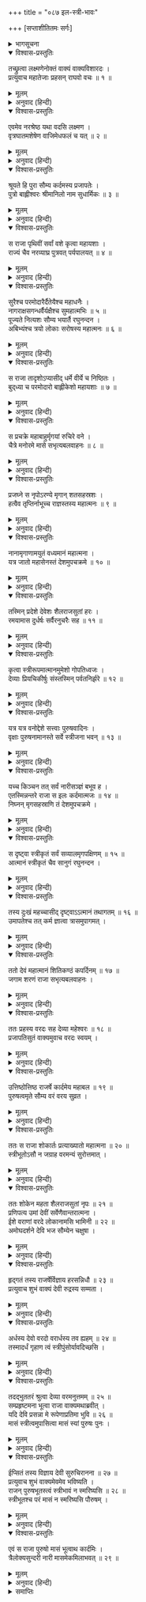 +++
title = "०८७ इल-स्त्री-भावः"

+++
[सप्ताशीतितमः सर्गः]



<details><summary>भागसूचना</summary>

87. श्रीरामका लक्ष्मणको राजा इलकी कथा सुनाना—इलको एक-एक मासतक स्त्रीत्व और पुरुषत्वकी प्राप्ति
</details>

<details open><summary>विश्वास-प्रस्तुतिः</summary>

तच्छ्रुत्वा लक्ष्मणेनोक्तं वाक्यं वाक्यविशारदः ।  
प्रत्युवाच महातेजाः प्रहसन् राघवो वचः ॥ १ ॥
</details>

<details><summary>मूलम्</summary>

तच्छ्रुत्वा लक्ष्मणेनोक्तं वाक्यं वाक्यविशारदः ।  
प्रत्युवाच महातेजाः प्रहसन् राघवो वचः ॥ १ ॥
</details>

<details><summary>अनुवाद (हिन्दी)</summary>

लक्ष्मणकी कही हुई यह बात सुनकर बातचीतकी कलामें निपुण महातेजस्वी श्रीरघुनाथजी हँसते हुए बोले— ॥ १ ॥
</details>

<details open><summary>विश्वास-प्रस्तुतिः</summary>

एवमेव नरश्रेष्ठ यथा वदसि लक्ष्मण ।  
वृत्रघातमशेषेण वाजिमेधफलं च यत् ॥ २ ॥
</details>

<details><summary>मूलम्</summary>

एवमेव नरश्रेष्ठ यथा वदसि लक्ष्मण ।  
वृत्रघातमशेषेण वाजिमेधफलं च यत् ॥ २ ॥
</details>

<details><summary>अनुवाद (हिन्दी)</summary>

‘नरश्रेष्ठ लक्ष्मण! वृत्रासुरका सारा प्रसंग और अश्वमेध-यज्ञका जो फल तुमने जैसा बताया है, वह सब उसी रूपमें ठीक है ॥ २ ॥
</details>

<details open><summary>विश्वास-प्रस्तुतिः</summary>

श्रूयते हि पुरा सौम्य कर्दमस्य प्रजापतेः ।  
पुत्रो बाह्लीश्वरः श्रीमानिलो नाम सुधार्मिकः ॥ ३ ॥
</details>

<details><summary>मूलम्</summary>

श्रूयते हि पुरा सौम्य कर्दमस्य प्रजापतेः ।  
पुत्रो बाह्लीश्वरः श्रीमानिलो नाम सुधार्मिकः ॥ ३ ॥
</details>

<details><summary>अनुवाद (हिन्दी)</summary>

‘सौम्य! सुना जाता है कि पूर्वकालमें प्रजापति कर्दमके पुत्र श्रीमान् इल बाह्लिकदेशके राजा थे । वे बड़े धर्मात्मा नरेश थे ॥ ३ ॥
</details>

<details open><summary>विश्वास-प्रस्तुतिः</summary>

स राजा पृथिवीं सर्वां वशे कृत्वा महायशाः ।  
राज्यं चैव नरव्याघ्र पुत्रवत् पर्यपालयत् ॥ ४ ॥
</details>

<details><summary>मूलम्</summary>

स राजा पृथिवीं सर्वां वशे कृत्वा महायशाः ।  
राज्यं चैव नरव्याघ्र पुत्रवत् पर्यपालयत् ॥ ४ ॥
</details>

<details><summary>अनुवाद (हिन्दी)</summary>

‘पुरुषसिंह! वे महायशस्वी भूपाल सारी पृथ्वीको वशमें करके अपने राज्यकी प्रजाका पुत्रकी भाँति पालन करते थे ॥ ४ ॥
</details>

<details open><summary>विश्वास-प्रस्तुतिः</summary>

सुरैश्च परमोदारैर्दैतेयैश्च महाधनैः ।  
नागराक्षसगन्धर्वैर्यक्षैश्च सुमहात्मभिः ॥ ५ ॥  
पूज्यते नित्यशः सौम्य भयार्तै रघुनन्दन ।  
अबिभ्यंश्च त्रयो लोकाः सरोषस्य महात्मनः ॥ ६ ॥
</details>

<details><summary>मूलम्</summary>

सुरैश्च परमोदारैर्दैतेयैश्च महाधनैः ।  
नागराक्षसगन्धर्वैर्यक्षैश्च सुमहात्मभिः ॥ ५ ॥  
पूज्यते नित्यशः सौम्य भयार्तै रघुनन्दन ।  
अबिभ्यंश्च त्रयो लोकाः सरोषस्य महात्मनः ॥ ६ ॥
</details>

<details><summary>अनुवाद (हिन्दी)</summary>

‘सौम्य! रघुनन्दन! परम उदार देवता, महाधनी दैत्य तथा नाग, राक्षस, गन्धर्व और महामनस्वी यक्ष—ये सब भयभीत होकर सदा राजा इलकी स्तुति-पूजा करते थे तथा उन महामना नरेशके रुष्ट हो जानेपर तीनों लोकोंके प्राणी भयसे थर्रा उठते थे ॥ ५-६ ॥
</details>

<details open><summary>विश्वास-प्रस्तुतिः</summary>

स राजा तादृशोऽप्यासीद् धर्मे वीर्ये च निष्ठितः ।  
बुद‍्ध्या च परमोदारो बाह्लीकेशो महायशाः ॥ ७ ॥
</details>

<details><summary>मूलम्</summary>

स राजा तादृशोऽप्यासीद् धर्मे वीर्ये च निष्ठितः ।  
बुद‍्ध्या च परमोदारो बाह्लीकेशो महायशाः ॥ ७ ॥
</details>

<details><summary>अनुवाद (हिन्दी)</summary>

‘ऐसे प्रभावशाली होनेपर भी बाह्लीक देशके स्वामी महायशस्वी परम उदार राजा इल धर्म और पराक्रममें दृढ़तापूर्वक स्थित रहते थे और उनकी बुद्धि भी स्थिर थी ॥ ७ ॥
</details>

<details open><summary>विश्वास-प्रस्तुतिः</summary>

स प्रचक्रे महाबाहुर्मृगयां रुचिरे वने ।  
चैत्रे मनोरमे मासे सभृत्यबलवाहनः ॥ ८ ॥
</details>

<details><summary>मूलम्</summary>

स प्रचक्रे महाबाहुर्मृगयां रुचिरे वने ।  
चैत्रे मनोरमे मासे सभृत्यबलवाहनः ॥ ८ ॥
</details>

<details><summary>अनुवाद (हिन्दी)</summary>

‘एक समयकी बात है सेवक, सेना और सवारियोंसहित उन महाबाहु नरेशने मनोरम चैत्रमासमें एक सुन्दर वनके भीतर शिकार खेलना आरम्भ किया ॥ ८ ॥
</details>

<details open><summary>विश्वास-प्रस्तुतिः</summary>

प्रजघ्ने स नृपोऽरण्ये मृगान् शतसहस्रशः ।  
हत्वैव तृप्तिर्नाभूच्च राज्ञस्तस्य महात्मनः ॥ ९ ॥
</details>

<details><summary>मूलम्</summary>

प्रजघ्ने स नृपोऽरण्ये मृगान् शतसहस्रशः ।  
हत्वैव तृप्तिर्नाभूच्च राज्ञस्तस्य महात्मनः ॥ ९ ॥
</details>

<details><summary>अनुवाद (हिन्दी)</summary>

‘राजाने उस वनमें सैकड़ों-हजारों हिंसक जन्तुओंका वध किया, किंतु इतने ही जन्तुओंका वध करके उन महामनस्वी नरेशको तृप्ति नहीं हुई ॥ ९ ॥
</details>

<details open><summary>विश्वास-प्रस्तुतिः</summary>

नानामृगाणामयुतं वध्यमानं महात्मना ।  
यत्र जातो महासेनस्तं देशमुपचक्रमे ॥ १० ॥
</details>

<details><summary>मूलम्</summary>

नानामृगाणामयुतं वध्यमानं महात्मना ।  
यत्र जातो महासेनस्तं देशमुपचक्रमे ॥ १० ॥
</details>

<details><summary>अनुवाद (हिन्दी)</summary>

‘फिर उन महामना इलके हाथसे नाना प्रकारके दस हजार हिंसक पशु मारे गये । तत्पश्चात् वे उस प्रदेशमें गये, जहाँ महासेन (स्वामी कार्तिकेय)-का जन्म हुआ था ॥ १० ॥
</details>

<details open><summary>विश्वास-प्रस्तुतिः</summary>

तस्मिन् प्रदेशे देवेशः शैलराजसुतां हरः ।  
रमयामास दुर्धर्षः सर्वैरनुचरैः सह ॥ ११ ॥
</details>

<details><summary>मूलम्</summary>

तस्मिन् प्रदेशे देवेशः शैलराजसुतां हरः ।  
रमयामास दुर्धर्षः सर्वैरनुचरैः सह ॥ ११ ॥
</details>

<details><summary>अनुवाद (हिन्दी)</summary>

‘उस स्थानमें देवताओंके स्वामी दुर्जय देवता भगवान् शिव अपने समस्त सेवकोंके साथ रहकर गिरिराजकुमारी उमाका मनोरञ्जन करते थे ॥ ११ ॥
</details>

<details open><summary>विश्वास-प्रस्तुतिः</summary>

कृत्वा स्त्रीरूपमात्मानमुमेशो गोपतिध्वजः ।  
देव्याः प्रियचिकीर्षुः संस्तस्मिन् पर्वतनिर्झरे ॥ १२ ॥
</details>

<details><summary>मूलम्</summary>

कृत्वा स्त्रीरूपमात्मानमुमेशो गोपतिध्वजः ।  
देव्याः प्रियचिकीर्षुः संस्तस्मिन् पर्वतनिर्झरे ॥ १२ ॥
</details>

<details><summary>अनुवाद (हिन्दी)</summary>

‘जिनकी ध्वजापर वृषभका चिह्न सुशोभित होता है, वे भगवान् उमावल्लभ अपने-आपको भी स्त्रीरूपमें प्रकट करके देवी पार्वतीका प्रिय करनेकी इच्छासे वहाँके पर्वतीय झरनेके पास उनके साथ विहार करते थे ॥ १२ ॥
</details>

<details open><summary>विश्वास-प्रस्तुतिः</summary>

यत्र यत्र वनोद्देशे सत्त्वाः पुरुषवादिनः ।  
वृक्षाः पुरुषनामानस्ते सर्वे स्त्रीजना भवन् ॥ १३ ॥
</details>

<details><summary>मूलम्</summary>

यत्र यत्र वनोद्देशे सत्त्वाः पुरुषवादिनः ।  
वृक्षाः पुरुषनामानस्ते सर्वे स्त्रीजना भवन् ॥ १३ ॥
</details>

<details><summary>अनुवाद (हिन्दी)</summary>

‘उस वनके विभिन्न भागोंमें जहाँ-जहाँ पुँलिङ्ग नामधारी जन्तु अथवा वृक्ष थे, वे सब-के-सब स्त्रीलिङ्गमें परिणत हो गये थे ॥ १३ ॥
</details>

<details open><summary>विश्वास-प्रस्तुतिः</summary>

यच्च किञ्चन तत् सर्वं नारीसञ्ज्ञं बभूव ह ।  
एतस्मिन्नन्तरे राजा स इलः कर्दमात्मजः ॥ १४ ॥  
निघ्नन् मृगसहस्राणि तं देशमुपचक्रमे ।
</details>

<details><summary>मूलम्</summary>

यच्च किञ्चन तत् सर्वं नारीसञ्ज्ञं बभूव ह ।  
एतस्मिन्नन्तरे राजा स इलः कर्दमात्मजः ॥ १४ ॥  
निघ्नन् मृगसहस्राणि तं देशमुपचक्रमे ।
</details>

<details><summary>अनुवाद (हिन्दी)</summary>

‘वहाँ जो कुछ भी चराचर प्राणियोंका समूह था, वह सब स्त्रीनामधारी हो गया था । इसी समय कर्दमके पुत्र राजा इल सहस्रों हिंसक पशुओंका वध करते हुए उस देशमें आ गये ॥ १४ १/२ ॥
</details>

<details open><summary>विश्वास-प्रस्तुतिः</summary>

स दृष्ट्वा स्त्रीकृतं सर्वं सव्यालमृगपक्षिणम् ॥ १५ ॥  
आत्मानं स्त्रीकृतं चैव सानुगं रघुनन्दन ।
</details>

<details><summary>मूलम्</summary>

स दृष्ट्वा स्त्रीकृतं सर्वं सव्यालमृगपक्षिणम् ॥ १५ ॥  
आत्मानं स्त्रीकृतं चैव सानुगं रघुनन्दन ।
</details>

<details><summary>अनुवाद (हिन्दी)</summary>

‘वहाँ आकर उन्होंने देखा, सर्प, पशु और पक्षियोंसहित उस वनका सारा प्राणिसमुदाय स्त्रीरूप हो गया है । रघुनन्दन! सेवकोंसहित अपने-आपको भी उन्होंने स्त्रीरूपमें परिणत हुआ देखा ॥ १५ १/२ ॥
</details>

<details open><summary>विश्वास-प्रस्तुतिः</summary>

तस्य दुःखं महच्चासीद् दृष्ट्वाऽऽत्मानं तथागतम् ॥ १६ ॥  
उमापतेश्च तत् कर्म ज्ञात्वा त्रासमुपागमत् ।
</details>

<details><summary>मूलम्</summary>

तस्य दुःखं महच्चासीद् दृष्ट्वाऽऽत्मानं तथागतम् ॥ १६ ॥  
उमापतेश्च तत् कर्म ज्ञात्वा त्रासमुपागमत् ।
</details>

<details><summary>अनुवाद (हिन्दी)</summary>

‘अपनेको उस अवस्थामें देखकर राजाको बड़ा दुःख हुआ । यह सारा कार्य उमावल्लभ महादेवजीकी इच्छासे हुआ है, ऐसा जानकर वे भयभीत हो उठे ॥ १६ १/२ ॥
</details>

<details open><summary>विश्वास-प्रस्तुतिः</summary>

ततो देवं महात्मानं शितिकण्ठं कपर्दिनम् ॥ १७ ॥  
जगाम शरणं राजा सभृत्यबलवाहनः ।
</details>

<details><summary>मूलम्</summary>

ततो देवं महात्मानं शितिकण्ठं कपर्दिनम् ॥ १७ ॥  
जगाम शरणं राजा सभृत्यबलवाहनः ।
</details>

<details><summary>अनुवाद (हिन्दी)</summary>

‘तदनन्तर सेवक, सेना और सवारियोंसहित राजा इल जटाजूटधारी महात्मा भगवान् नीलकण्ठकी शरणमें गये’ ॥ १७ १/२ ॥
</details>

<details open><summary>विश्वास-प्रस्तुतिः</summary>

ततः प्रहस्य वरदः सह देव्या महेश्वरः ॥ १८ ॥  
प्रजापतिसुतं वाक्यमुवाच वरदः स्वयम् ।
</details>

<details><summary>मूलम्</summary>

ततः प्रहस्य वरदः सह देव्या महेश्वरः ॥ १८ ॥  
प्रजापतिसुतं वाक्यमुवाच वरदः स्वयम् ।
</details>

<details><summary>अनुवाद (हिन्दी)</summary>

तब पार्वतीदेवीके साथ विराजमान वरदायक देवता महेश्वर हँसकर प्रजापतिपुत्र इलसे स्वयं बोले— ॥ १८ १/२ ॥
</details>

<details open><summary>विश्वास-प्रस्तुतिः</summary>

उत्तिष्ठोत्तिष्ठ राजर्षे कार्दमेय महाबल ॥ १९ ॥  
पुरुषत्वमृते सौम्य वरं वरय सुव्रत ।
</details>

<details><summary>मूलम्</summary>

उत्तिष्ठोत्तिष्ठ राजर्षे कार्दमेय महाबल ॥ १९ ॥  
पुरुषत्वमृते सौम्य वरं वरय सुव्रत ।
</details>

<details><summary>अनुवाद (हिन्दी)</summary>

‘कर्दमकुमार महाबली राजर्षे! उठो-उठो । उत्तम व्रतका पालन करनेवाले सौम्य नरेश! पुरुषत्व छोड़कर जो चाहो, वह वर माँग लो’ ॥ १९ १/२ ॥
</details>

<details open><summary>विश्वास-प्रस्तुतिः</summary>

ततः स राजा शोकार्तः प्रत्याख्यातो महात्मना ॥ २० ॥  
स्त्रीभूतोऽसौ न जग्राह वरमन्यं सुरोत्तमात् ।
</details>

<details><summary>मूलम्</summary>

ततः स राजा शोकार्तः प्रत्याख्यातो महात्मना ॥ २० ॥  
स्त्रीभूतोऽसौ न जग्राह वरमन्यं सुरोत्तमात् ।
</details>

<details><summary>अनुवाद (हिन्दी)</summary>

महात्मा भगवान् शङ्करके इस प्रकार पुरुषत्व देनेसे इनकार कर देनेपर स्त्रीरूप हुए राजा इल शोकसे व्याकुल हो गये । उन्होंने उन सुरश्रेष्ठ महादेवजीसे दूसरा कोई वर नहीं ग्रहण किया ॥ २० १/२ ॥
</details>

<details open><summary>विश्वास-प्रस्तुतिः</summary>

ततः शोकेन महता शैलराजसुतां नृपः ॥ २१ ॥  
प्रणिपत्य उमां देवीं सर्वेणैवान्तरात्मना ।  
ईशे वराणां वरदे लोकानामसि भामिनी ॥ २२ ॥  
अमोघदर्शने देवि भज सौम्येन चक्षुषा ।
</details>

<details><summary>मूलम्</summary>

ततः शोकेन महता शैलराजसुतां नृपः ॥ २१ ॥  
प्रणिपत्य उमां देवीं सर्वेणैवान्तरात्मना ।  
ईशे वराणां वरदे लोकानामसि भामिनी ॥ २२ ॥  
अमोघदर्शने देवि भज सौम्येन चक्षुषा ।
</details>

<details><summary>अनुवाद (हिन्दी)</summary>

तदनन्तर महान् शोकसे पीड़ित हो राजाने गिरिराजकुमारी उमादेवीके चरणोंमें सम्पूर्ण हृदयसे प्रणाम करके यह प्रार्थना की—‘सम्पूर्ण वरोंकी अधीश्वरी देवि! आप मानिनी हैं । समस्त लोकोंको वर देनेवाली हैं । देवि! आपका दर्शन कभी निष्फल नहीं होता । अतः आप अपनी सौम्य दृष्टिसे मुझपर अनुग्रह कीजिये’ ॥
</details>

<details open><summary>विश्वास-प्रस्तुतिः</summary>

हृद‍्गतं तस्य राजर्षेर्विज्ञाय हरसन्निधौ ॥ २३ ॥  
प्रत्युवाच शुभं वाक्यं देवी रुद्रस्य सम्मता ।
</details>

<details><summary>मूलम्</summary>

हृद‍्गतं तस्य राजर्षेर्विज्ञाय हरसन्निधौ ॥ २३ ॥  
प्रत्युवाच शुभं वाक्यं देवी रुद्रस्य सम्मता ।
</details>

<details><summary>अनुवाद (हिन्दी)</summary>

‘राजर्षि इलके हार्दिक अभिप्रायको जानकर रुद्रप्रिया देवी पार्वतीने महादेवजीके समीप यह शुभ बात कही— ॥ २३ १/२ ॥
</details>

<details open><summary>विश्वास-प्रस्तुतिः</summary>

अर्धस्य देवो वरदो वरार्धस्य तव ह्यहम् ॥ २४ ॥  
तस्मादर्धं गृहाण त्वं स्त्रीपुंसोर्यावदिच्छसि ।
</details>

<details><summary>मूलम्</summary>

अर्धस्य देवो वरदो वरार्धस्य तव ह्यहम् ॥ २४ ॥  
तस्मादर्धं गृहाण त्वं स्त्रीपुंसोर्यावदिच्छसि ।
</details>

<details><summary>अनुवाद (हिन्दी)</summary>

‘राजन्! तुम पुरुषत्व-प्राप्तिरूप जो वर चाहते हो, उसके आधे भागके दाता तो महादेवजी हैं और आधा वर तुम्हें मैं दे सकती हूँ (अर्थात् तुम्हें सम्पूर्ण जीवनके लिये जो स्त्रीत्व मिल गया है, उसे मैं आधे जीवनके लिये पुरुषत्वमें परिवर्तित कर सकती हूँ) । इसलिये तुम मेरा दिया हुआ आधा वर स्वीकार करो । तुम जितने-जितने कालतक स्त्री और पुरुष रहना चाहो, उसे मेरे सामने कहो’ ॥ २४ १/२ ॥
</details>

<details open><summary>विश्वास-प्रस्तुतिः</summary>

तदद्भुततरं श्रुत्वा देव्या वरमनुत्तमम् ॥ २५ ॥  
सम्प्रहृष्टमना भूत्वा राजा वाक्यमथाब्रवीत् ।  
यदि देवि प्रसन्ना मे रूपेणाप्रतिमा भुवि ॥ २६ ॥  
मासं स्त्रीत्वमुपासित्वा मासं स्यां पुरुषः पुनः ।
</details>

<details><summary>मूलम्</summary>

तदद्भुततरं श्रुत्वा देव्या वरमनुत्तमम् ॥ २५ ॥  
सम्प्रहृष्टमना भूत्वा राजा वाक्यमथाब्रवीत् ।  
यदि देवि प्रसन्ना मे रूपेणाप्रतिमा भुवि ॥ २६ ॥  
मासं स्त्रीत्वमुपासित्वा मासं स्यां पुरुषः पुनः ।
</details>

<details><summary>अनुवाद (हिन्दी)</summary>

देवी पार्वतीका वह परम उत्तम और अत्यन्त अद्भुत वर सुनकर राजाके मनमें बड़ा हर्ष हुआ और वे इस प्रकार बोले—‘देवि! यदि आप मुझपर प्रसन्न हैं तो मैं एक मासतक भूतलपर अनुपम रूपवती स्त्रीके रूपमें रहकर फिर एक मासतक पुरुष होकर रहूँ’ ॥ २५-२६ १/२ ॥
</details>

<details open><summary>विश्वास-प्रस्तुतिः</summary>

ईप्सितं तस्य विज्ञाय देवी सुरुचिरानना ॥ २७ ॥  
प्रत्युवाच शुभं वाक्यमेवमेव भविष्यति ।  
राजन् पुरुषभूतस्त्वं स्त्रीभावं न स्मरिष्यसि ॥ २८ ॥  
स्त्रीभूतश्च परं मासं न स्मरिष्यसि पौरुषम् ।
</details>

<details><summary>मूलम्</summary>

ईप्सितं तस्य विज्ञाय देवी सुरुचिरानना ॥ २७ ॥  
प्रत्युवाच शुभं वाक्यमेवमेव भविष्यति ।  
राजन् पुरुषभूतस्त्वं स्त्रीभावं न स्मरिष्यसि ॥ २८ ॥  
स्त्रीभूतश्च परं मासं न स्मरिष्यसि पौरुषम् ।
</details>

<details><summary>अनुवाद (हिन्दी)</summary>

राजाके मनोभावको जानकर सुन्दर मुखवाली पार्वतीदेवीने यह शुभ वचन कहा—‘ऐसा ही होगा । राजन्! जब तुम पुरुषरूपमें रहोगे, उस समय तुम्हें अपने स्त्रीजीवनकी याद नहीं रहेगी और जब तुम स्त्रीरूपमें रहोगे, उस समय तुम्हें एक मासतक अपने पुरुषभावका स्मरण नहीं होगा’ ॥ २७-२८ १/२ ॥
</details>

<details open><summary>विश्वास-प्रस्तुतिः</summary>

एवं स राजा पुरुषो मासं भूत्वाथ कार्दमिः ।  
त्रैलोक्यसुन्दरी नारी मासमेकमिलाभवत् ॥ २९ ॥
</details>

<details><summary>मूलम्</summary>

एवं स राजा पुरुषो मासं भूत्वाथ कार्दमिः ।  
त्रैलोक्यसुन्दरी नारी मासमेकमिलाभवत् ॥ २९ ॥
</details>

<details><summary>अनुवाद (हिन्दी)</summary>

‘इस प्रकार कर्दमकुमार राजा इल एक मासतक पुरुष रहकर फिर एक मास त्रिलोकसुन्दरी नारी इलाके रूपमें रहने लगे’ ॥ २९ ॥
</details>

<details><summary>समाप्तिः</summary>

इत्यार्षे श्रीमद्रामायणे वाल्मीकीये आदिकाव्ये उत्तरकाण्डे सप्ताशीतितमः सर्गः ॥ ८७ ॥  
इस प्रकार श्रीवाल्मीकिनिर्मित आर्षरामायण आदिकाव्यके उत्तरकाण्डमें सतासीवाँ सर्ग पूरा हुआ ॥ ८७ ॥
</details>

